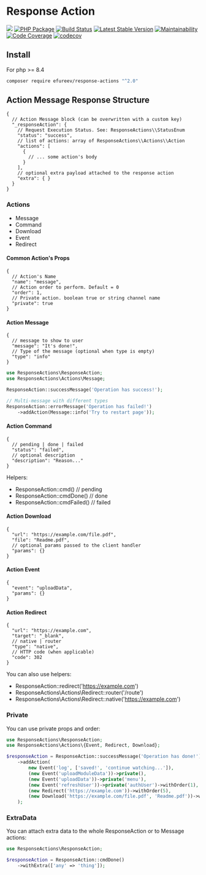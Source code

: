 # Response Action

![](https://img.shields.io/badge/php-8.4-blue.svg)
[![PHP Package](https://github.com/efureev/response-actions/actions/workflows/php.yml/badge.svg)](https://github.com/efureev/response-actions/actions/workflows/php.yml)
[![Build Status](https://travis-ci.org/efureev/response-actions.svg?branch=master)](https://travis-ci.org/efureev/response-actions)
[![Latest Stable Version](https://poser.pugx.org/efureev/response-actions/v/stable?format=flat)](https://packagist.org/packages/efureev/response-actions)
[![Maintainability](https://qlty.sh/gh/efureev/projects/response-actions/maintainability.svg)](https://qlty.sh/gh/efureev/projects/response-actions)
[![Code Coverage](https://qlty.sh/gh/efureev/projects/response-actions/coverage.svg)](https://qlty.sh/gh/efureev/projects/response-actions)
[![codecov](https://codecov.io/github/efureev/response-actions/graph/badge.svg?token=ftgNXhJUxk)](https://codecov.io/github/efureev/response-actions)

## Install

For php >= 8.4

```bash
composer require efureev/response-actions "^2.0"
```

## Action Message Response Structure

```json5
{
  // Action Message block (can be overwritten with a custom key)
  "_responseAction": {
    // Request Execution Status. See: ResponseActions\\StatusEnum
    "status": "success",
    // list of actions: array of ResponseActions\\Actions\\Action
    "actions": [
      {
        // ... some action's body
      }
    ],
    // optional extra payload attached to the response action
    "extra": { }
  }
}
```

### Actions

- Message
- Command
- Download
- Event
- Redirect

#### Common Action's Props

```json5
{
  // Action's Name
  "name": "message",
  // Action order to perform. Default = 0
  "order": 1,
  // Private action. boolean true or string channel name
  "private": true
}
```

#### Action Message

```json5
{
  // message to show to user
  "message": "It's done!",
  // Type of the message (optional when type is empty)
  "type": "info"
}
```

```php
use ResponseActions\ResponseAction;
use ResponseActions\Actions\Message;

ResponseAction::successMessage('Operation has success!');

// Multi-message with different types
ResponseAction::errorMessage('Operation has failed!')
    ->addAction(Message::info('Try to restart page'));
```

#### Action Command

```json5
{
  // pending | done | failed
  "status": "failed",
  // optional description
  "description": "Reason..."
}
```

Helpers:
- ResponseAction::cmd()     // pending
- ResponseAction::cmdDone() // done
- ResponseAction::cmdFailed() // failed

#### Action Download

```json5
{
  "url": "https://example.com/file.pdf",
  "file": "Readme.pdf",
  // optional params passed to the client handler
  "params": {}
}
```

#### Action Event

```json5
{
  "event": "uploadData",
  "params": {}
}
```

#### Action Redirect

```json5
{
  "url": "https://example.com",
  "target": "_blank",
  // native | router
  "type": "native",
  // HTTP code (when applicable)
  "code": 302
}
```

You can also use helpers:
- ResponseAction::redirect('https://example.com')
- ResponseActions\\Actions\\Redirect::router('/route')
- ResponseActions\\Actions\\Redirect::native('https://example.com')

### Private

You can use private props and order:

```php
use ResponseActions\ResponseAction;
use ResponseActions\Actions\{Event, Redirect, Download};

$responseAction = ResponseAction::successMessage('Operation has done!')
    ->addAction(
        new Event('log', ['saved!', 'continue watching...']),
        (new Event('uploadModuleData'))->private(),
        (new Event('uploadData'))->private('menu'),
        (new Event('refreshUser'))->private('authUser')->withOrder(1),
        (new Redirect('https://example.com'))->withOrder(5),
        (new Download('https://example.com/file.pdf', 'Readme.pdf'))->withOrder(2),
    );
```

### ExtraData

You can attach extra data to the whole ResponseAction or to Message actions:

```php
use ResponseActions\ResponseAction;

$responseAction = ResponseAction::cmdDone()
    ->withExtra(['any' => 'thing']);
```